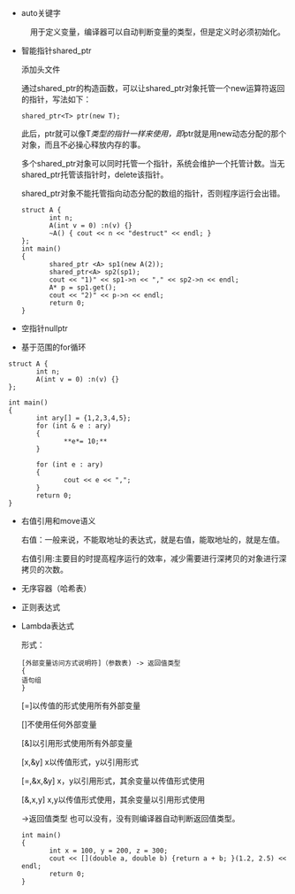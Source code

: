 * auto关键字

&nbsp;&nbsp;&nbsp;&nbsp; &nbsp;&nbsp;&nbsp;&nbsp; 用于定义变量，编译器可以自动判断变量的类型，但是定义时必须初始化。

* 智能指针shared_ptr

    添加头文件<memory> 

    通过shared_ptr的构造函数，可以让shared_ptr对象托管一个new运算符返回的指针，写法如下： 

    ```
    shared_ptr<T> ptr(new T); 
    ```

    此后，ptr就可以像T*类型的指针一样来使用，即*ptr就是用new动态分配的那个对象，而且不必操心释放内存的事。 

    多个shared_ptr对象可以同时托管一个指针，系统会维护一个托管计数。当无shared_ptr托管该指针时，delete该指针。 

    shared_ptr对象不能托管指向动态分配的数组的指针，否则程序运行会出错。 

    ```
    struct A {
           int n;
           A(int v = 0) :n(v) {}
           ~A() { cout << n << "destruct" << endl; }
    };
    int main()
    {
           shared_ptr <A> sp1(new A(2));
           shared_ptr<A> sp2(sp1);
           cout << "1)" << sp1->n << "," << sp2->n << endl;
           A* p = sp1.get();
           cout << "2)" << p->n << endl;
           return 0;
    }
    ```

* 空指针nullptr

* 基于范围的for循环

```
struct A {
       int n;
       A(int v = 0) :n(v) {}
};

int main()
{
       int ary[] = {1,2,3,4,5};
       for (int & e : ary)
       {
              **e*= 10;**
       }

       for (int e : ary)
       {
              cout << e << ",";
       }
       return 0;
}
```

* 右值引用和move语义

    右值：一般来说，不能取地址的表达式，就是右值，能取地址的，就是左值。 

    右值引用:主要目的时提高程序运行的效率，减少需要进行深拷贝的对象进行深拷贝的次数。 

* 无序容器（哈希表）

* 正则表达式

* Lambda表达式

    形式：

    ```
    [外部变量访问方式说明符]（参数表) -> 返回值类型
    {
    语句组
    }
    ```

    [=]以传值的形式使用所有外部变量

    []不使用任何外部变量

    [&]以引用形式使用所有外部变量

    [x,&y] x以传值形式，y以引用形式

    [=,&x,&y] x，y以引用形式，其余变量以传值形式使用

    [&,x,y] x,y以传值形式使用，其余变量以引用形式使用

    ->返回值类型 也可以没有，没有则编译器自动判断返回值类型。

    ```
    int main()
    {
           int x = 100, y = 200, z = 300;
           cout << [](double a, double b) {return a + b; }(1.2, 2.5) << endl;
           return 0;
    }
    ```